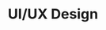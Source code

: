 ---
id: '03'
title: 'UI/UX Design'
description: 'Do you already have a web developer for your project? Do you only want us to design your website? We provide you with the ideal design that’s best suitable for your needs.'
image: './uiux.png'
## Do not change
type: 'service'
---